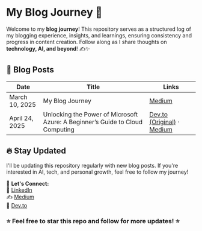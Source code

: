 # My Blog Journey 🚀

Welcome to my **blog journey**! This repository serves as a structured log of my blogging experience, insights, and learnings, ensuring consistency and progress in content creation. Follow along as I share thoughts on **technology, AI, and beyond**! ✍️✨

## 📌 Blog Posts

| Date | Title | Links |
|------|-------|--------|
| March 10, 2025 | My Blog Journey | [Medium](https://medium.com/@meenachisundaresan24/day-1-my-blog-journey-march-10-2025-26959bc1cc75) |
| April 24, 2025 | Unlocking the Power of Microsoft Azure: A Beginner’s Guide to Cloud Computing | [Dev.to (Original)](https://dev.to/jms-luck/unlocking-the-power-of-microsoft-azure-a-beginners-guide-to-cloud-computing-5cj2) · [Medium](https://medium.com/@meenachisundaresan24/unlocking-the-power-of-microsoft-azure-a-beginners-guide-to-cloud-computing-b175f314ab1f) |

## 🔥 Stay Updated

I'll be updating this repository regularly with new blog posts. If you're interested in AI, tech, and personal growth, feel free to follow my journey! 

📢 **Let's Connect:**  
🔗 [LinkedIn](https://www.linkedin.com/in/meenachisundaresan24/)  
✍️ [Medium](https://medium.com/@meenachisundaresan24)  
📝 [Dev.to](https://dev.to/jms-luck)

### ⭐ Feel free to star this repo and follow for more updates! ⭐
